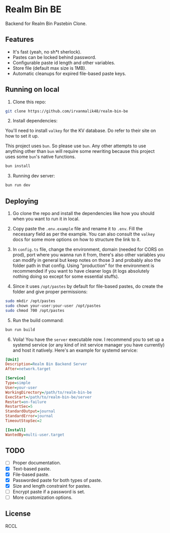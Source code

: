 # Realm Bin BE

Backend for Realm Bin Pastebin Clone.

## Features

- It's fast (yeah, no sh\*t sherlock).
- Pastes can be locked behind password.
- Configurable paste id length and other variables.
- Store file (default max size is 1MB).
- Automatic cleanups for expired file-based paste keys.

## Running on local

1. Clone this repo:

```bash
git clone https://github.com/irvanmalik48/realm-bin-be
```

2. Install dependencies:

You'll need to install `valkey` for the KV database. Do refer to their site on how to set it up.

This project uses `bun`. So please use `bun`. Any other attempts to use anything other than `bun` will require some rewriting because this project uses some `bun`'s native functions.

```bash
bun install
```

3. Running dev server:

```bash
bun run dev
```

## Deploying

1. Go clone the repo and install the dependencies like how you should when you want to run it in local.

2. Copy paste the `.env.example` file and rename it to `.env`. Fill the necessary field as per the example. You can also consult the `valkey` docs for some more options on how to structure the link to it.

3. In `config.ts` file, change the environment, domain (needed for CORS on prod), port where you wanna run it from, there's also other variables you can modify in general but keep notes on those 3 and probably also the folder path in that config. Using "production" for the environment is recommended if you want to have cleaner logs (it logs absolutely nothing doing so except for some essential stuffs).

4. Since it uses `/opt/pastes` by default for file-based pastes, do create the folder and give proper permissions:

```bash
sudo mkdir /opt/pastes
sudo chown your-user:your-user /opt/pastes
sudo chmod 700 /opt/pastes
```

5. Run the build command:

```bash
bun run build
```

6. Voila! You have the `server` executable now. I recommend you to set up a systemd service (or any kind of init service manager you have currently) and host it natively. Here's an example for systemd service:

```ini
[Unit]
Description=Realm Bin Backend Server
After=network.target

[Service]
Type=simple
User=your-user
WorkingDirectory=/path/to/realm-bin-be
ExecStart=/path/to/realm-bin-be/server
Restart=on-failure
RestartSec=5
StandardOutput=journal
StandardError=journal
TimeoutStopSec=2

[Install]
WantedBy=multi-user.target
```

## TODO

- [ ] Proper documentation.
- [x] Text-based paste.
- [x] File-based paste.
- [x] Passworded paste for both types of paste.
- [x] Size and length constraint for pastes.
- [ ] Encrypt paste if a password is set.
- [ ] More customization options.

## License

RCCL
